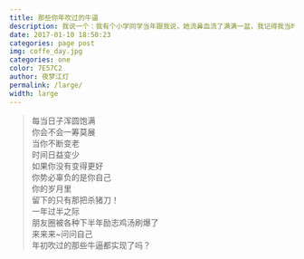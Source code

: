 ```yaml
---  
title: 那些你年吹过的牛逼  
description: 我说一个：我有个小学同学当年跟我说，她流鼻血流了满满一盆，我记得我当时...   
date: 2017-01-10 18:50:23   
categories: page post   
img: coffe_day.jpg    
categories: one  
color: 7E57C2  
author: 夜梦江灯  
permalink: /large/  
width: large  
---  
```

<blockquote>
每当日子浑圆饱满<br>
你会不会一筹莫展<br>  
当你不断变老<br>
时间日益变少<br>
如果你没有变得更好<br>
你势必辜负的是你自己<br> 
你的岁月里<br>
留下的只有那把杀猪刀！<br>
一年过半之际<br>
朋友圈被各种下半年励志鸡汤刷爆了<br>
来来来~问问自己<br>
年初吹过的那些牛逼都实现了吗？<br>
</blockquote>

